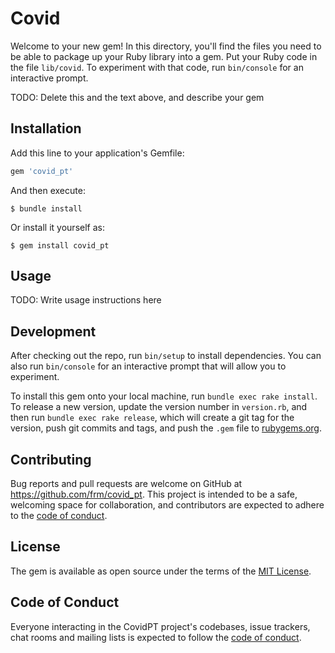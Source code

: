 # Covid

Welcome to your new gem! In this directory, you'll find the files you need to be able to package up your Ruby library into a gem. Put your Ruby code in the file `lib/covid`. To experiment with that code, run `bin/console` for an interactive prompt.

TODO: Delete this and the text above, and describe your gem

## Installation

Add this line to your application's Gemfile:

```ruby
gem 'covid_pt'
```

And then execute:

    $ bundle install

Or install it yourself as:

    $ gem install covid_pt

## Usage

TODO: Write usage instructions here

## Development

After checking out the repo, run `bin/setup` to install dependencies. You can also run `bin/console` for an interactive prompt that will allow you to experiment.

To install this gem onto your local machine, run `bundle exec rake install`. To release a new version, update the version number in `version.rb`, and then run `bundle exec rake release`, which will create a git tag for the version, push git commits and tags, and push the `.gem` file to [rubygems.org](https://rubygems.org).

## Contributing

Bug reports and pull requests are welcome on GitHub at https://github.com/frm/covid_pt. This project is intended to be a safe, welcoming space for collaboration, and contributors are expected to adhere to the [code of conduct](https://github.com/frm/covid_pt/blob/master/CODE_OF_CONDUCT.md).


## License

The gem is available as open source under the terms of the [MIT License](https://opensource.org/licenses/MIT).

## Code of Conduct

Everyone interacting in the CovidPT project's codebases, issue trackers, chat rooms and mailing lists is expected to follow the [code of conduct](https://github.com/frm/covid_pt/blob/master/CODE_OF_CONDUCT.md).
